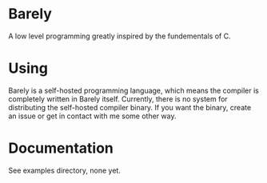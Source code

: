 # Barely
A low level programming greatly inspired by the fundementals of C.

# Using
Barely is a self-hosted programming language, which means the compiler is completely written in Barely itself. Currently, there is no system for distributing the self-hosted compiler binary. If you want the binary, create an issue or get in contact with me some other way.

# Documentation
See examples directory, none yet.
